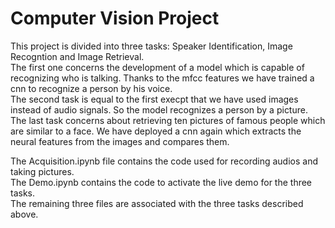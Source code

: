 # Computer Vision Project
This project is divided into three tasks: Speaker Identification, Image Recogntion and Image Retrieval.   
The first one concerns the development of a model which is capable of recognizing who is talking. Thanks to the mfcc features we have trained a cnn to recognize a person by his voice.     
The second task is equal to the first execpt that we have used images instead of audio signals. So the model recognizes a person by a picture.  
The last task concerns about retrieving ten pictures of famous people which are similar to a face. We have deployed a cnn again which extracts the neural features from the images and compares them. 

The Acquisition.ipynb file contains the code used for recording audios and taking pictures.  
The Demo.ipynb contains the code to activate the live demo for the three tasks.   
The remaining three files are associated with the three tasks described above.
